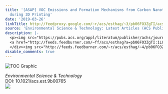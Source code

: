 ```yaml
---
title: '[ASAP] VOC Emissions and Formation Mechanisms from Carbon Nanotube Composites
  during 3D Printing'
date: '2019-03-26'
linkTitle: http://feedproxy.google.com/~r/acs/esthag/~3/pb06FO3ZgTI/acs.est.9b00765
source: 'Environmental Science & Technology: Latest Articles (ACS Publications)'
description: |-
  <p><img src="https://pubs.acs.org/appl/literatum/publisher/achs/journals/content/esthag/0/esthag.ahead-of-print/acs.est.9b00765/20190325/images/medium/es-2019-00765t_0007.gif" alt="TOC Graphic"/></p><div><cite>Environmental Science & Technology</cite></div><div>DOI: 10.1021/acs.est.9b00765</div><div class="feedflare">
  <a href="http://feeds.feedburner.com/~ff/acs/esthag?a=pb06FO3ZgTI:1LUCtglkuP4:yIl2AUoC8zA"><img src="http://feeds.feedburner.com/~ff/acs/esthag?d=yIl2AUoC8zA" border="0"></img></a>
  </div><img src="http://feeds.feedburner.com/~r/acs/esthag/~4/pb06FO3ZgTI" height="1" width="1" ...
disable_comments: true
---
```

<p><img src="https://pubs.acs.org/appl/literatum/publisher/achs/journals/content/esthag/0/esthag.ahead-of-print/acs.est.9b00765/20190325/images/medium/es-2019-00765t_0007.gif" alt="TOC Graphic"/></p><div><cite>Environmental Science & Technology</cite></div><div>DOI: 10.1021/acs.est.9b00765</div><div class="feedflare">
<a href="http://feeds.feedburner.com/~ff/acs/esthag?a=pb06FO3ZgTI:1LUCtglkuP4:yIl2AUoC8zA"><img src="http://feeds.feedburner.com/~ff/acs/esthag?d=yIl2AUoC8zA" border="0"></img></a>
</div><img src="http://feeds.feedburner.com/~r/acs/esthag/~4/pb06FO3ZgTI" height="1" width="1" ...
